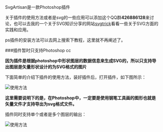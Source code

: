 SvgArtisan是一款Photoshop插件

关于插件的使用方法或者是svg的一些应用可以添加这个QQ群**426886128**来讨论，也可以去我的一个关于SVG知识分享的网站[svgtrick](http://svgtrick.com/)看看一些关于SVG方面的实践和应用。

ps插件的安装方法可以去网上搜索下教程，这里就不再阐述了。

###插件暂时只支持Photoshop cc

**因为插件是根据photoshop中形状图层的数据信息来生成SVG的，所以只支持导出图层是矢量形状设计的为SVG格式的图片**

下面简单的介绍下插件的使用方法，装好插件后，打开插件，如下图所示：

![使用方法](http://ww1.sinaimg.cn/large/0060lm7Tgy1fbrh725stlj30l60dwwfc.jpg)

**这里需要说明下的是，在Photoshop中，一定要是使用钢笔工具画的图形也就是矢量文件才支持导出为svg格式文件。**

插件同时支持单个或者是多个图层的输出：

![使用方法](http://ww2.sinaimg.cn/large/0060lm7Tgw1fbrh73t2vmj30pl0bdabt.jpg)



